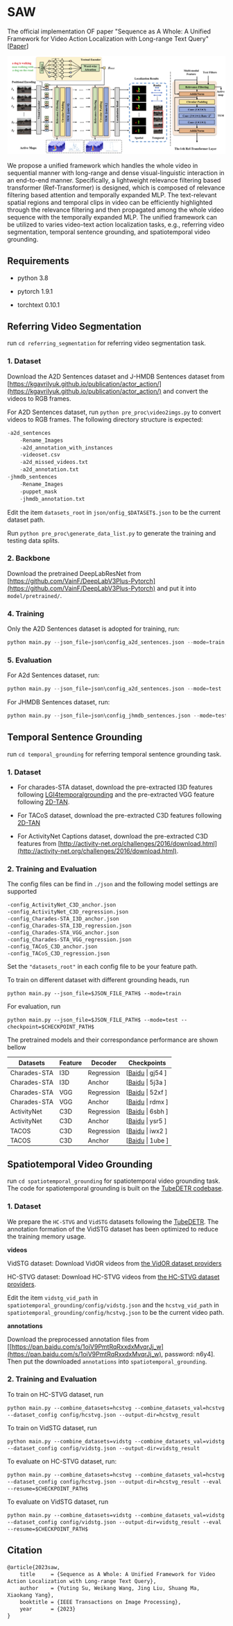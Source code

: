 # SAW

The official implementation OF paper "Sequence as A Whole: A Unified Framework for Video Action Localization with Long-range Text Query" \[[Paper](https://ieeexplore.ieee.org/document/10043827)\]

![](./docs/net.png)

We propose a unified framework which handles the whole video in sequential manner with long-range and dense visual-linguistic interaction in an end-to-end manner. Specifically, a lightweight relevance filtering based transformer (Ref-Transformer) is designed, which is composed of relevance filtering based attention and temporally expanded MLP. The text-relevant spatial regions and temporal clips in video can be efficiently highlighted through the relevance filtering and then propagated among the whole video sequence with the temporally expanded MLP. The unified framework can be utilized to varies video-text action localization tasks, e.g., referring video segmentation, temporal sentence grounding, and spatiotemporal video grounding. 

## Requirements

* python 3.8

* pytorch 1.9.1

* torchtext 0.10.1


## Referring Video Segmentation

run `cd referring_segmentation` for referring video segmentation task.

### 1. Dataset

Download the A2D Sentences dataset and J-HMDB Sentences dataset from [https://kgavrilyuk.github.io/publication/actor_action/](https://kgavrilyuk.github.io/publication/actor_action/) and convert the videos to RGB frames. 

For A2D Sentences dataset, run `python pre_proc\video2imgs.py` to convert videos to RGB frames. The following directory structure is expected:

```python
-a2d_sentences
    -Rename_Images
    -a2d_annotation_with_instances
    -videoset.csv
    -a2d_missed_videos.txt
    -a2d_annotation.txt
-jhmdb_sentences
    -Rename_Images
    -puppet_mask
    -jhmdb_annotation.txt
```

Edit the item `datasets_root` in `json/onfig_$DATASET$.json` to be the current dataset path.

Run `python pre_proc\generate_data_list.py` to generate the training and testing data splits.

### 2. Backbone

Download the pretrained DeepLabResNet from [https://github.com/VainF/DeepLabV3Plus-Pytorch](https://github.com/VainF/DeepLabV3Plus-Pytorch) and put it into `model/pretrained/`. 

### 4. Training

Only the A2D Sentences dataset is adopted for training, run:

```python
python main.py --json_file=json\config_a2d_sentences.json --mode=train
```

### 5. Evaluation

For A2d Sentences dataset, run:

```python
python main.py --json_file=json\config_a2d_sentences.json --mode=test
``` 

For JHMDB Sentences dataset, run:

```python
python main.py --json_file=json\config_jhmdb_sentences.json --mode=test
``` 

## Temporal Sentence Grounding

run `cd temporal_grounding` for referring temporal sentence grounding task.

### 1. Dataset

* For charades-STA dataset, download the pre-extracted I3D features following [LGI4temporalgrounding](https://github.com/JonghwanMun/LGI4temporalgrounding) and the pre-extracted VGG feature following [2D-TAN](https://github.com/microsoft/VideoX/tree/master/2D-TAN).

* For TACoS dataset, download the pre-extracted C3D features following [2D-TAN](https://github.com/microsoft/VideoX/tree/master/2D-TAN)

* For ActivityNet Captions dataset, download the pre-extracted C3D features from [http://activity-net.org/challenges/2016/download.html](http://activity-net.org/challenges/2016/download.html).

### 2. Training and Evaluation

The config files can be find in `./json` and the following model settings are supported

```
-config_ActivityNet_C3D_anchor.json
-config_ActivityNet_C3D_regression.json
-config_Charades-STA_I3D_anchor.json
-config_Charades-STA_I3D_regression.json
-config_Charades-STA_VGG_anchor.json
-config_Charades-STA_VGG_regression.json
-config_TACoS_C3D_anchor.json
-config_TACoS_C3D_regression.json
```

Set the `"datasets_root"` in each config file to be your feature path.

To train on different dataset with different grounding heads, run

```
python main.py --json_file=$JSON_FILE_PATH$ --mode=train
```

For evaluation, run 

```
python main.py --json_file=$JSON_FILE_PATH$ --mode=test --checkpoint=$CHECKPOINT_PATH$
```

The pretrained models and their correspondance performance are shown bellow

| Datasets     | Feature | Decoder    | Checkpoints |
|--------------|---------|------------|-------------|
| Charades-STA | I3D     | Regression        |  \[[Baidu](https://pan.baidu.com/s/1GQBkElQITd-exS1njNZrwQ) \| gj54 \]           |
| Charades-STA | I3D     | Anchor     |    \[[Baidu](https://pan.baidu.com/s/1MXZqAEBLOzauR8cOLjo3QA) \| 5j3a \]           |
| Charades-STA | VGG     | Regression |                \[[Baidu](https://pan.baidu.com/s/1Yacke_tkaAELzMY_ePyIhw) \| 52xf \]           |
| Charades-STA | VGG     | Anchor     |                \[[Baidu](https://pan.baidu.com/s/1PcIZ7QEWcYnfzne1dkMsng) \| rdmx \]          |
| ActivityNet  | C3D     | Regression |                \[[Baidu](https://pan.baidu.com/s/1zlH64seHimscTOtNry-6Ag) \| 6sbh \]            |
| ActivityNet  | C3D     | Anchor     |              \[[Baidu](https://pan.baidu.com/s/1mi8M2wBUAqskWQQqHdmi2Q) \| ysr5 \]           |
| TACOS        | C3D     | Regression |                \[[Baidu](https://pan.baidu.com/s/140m-9geYbktSRfP7Pa1rzA) \| iwx2 \]           |
| TACOS        | C3D     | Anchor     |               \[[Baidu](https://pan.baidu.com/s/1dzIIb4dKQY9t-oAF-N2sLw) \| 1ube \]           |


## Spatiotemporal Video Grounding

run `cd spatiotemporal_grounding` for spatiotemporal video grounding task. The code for spatiotemporal grounding is built on the [TubeDETR codebase](https://github.com/antoyang/TubeDETR).

### 1. Dataset

We prepare the `HC-STVG` and `VidSTG` datasets following the [TubeDETR](https://github.com/antoyang/TubeDETR). The annotation formation of the VidSTG dataset has been optimized to reduce the training memory usage. 

**videos**

VidSTG dataset: Download VidOR videos from [the VidOR dataset providers](https://xdshang.github.io/docs/vidor.html)

HC-STVG dataset: Download HC-STVG videos from [the HC-STVG dataset providers](https://github.com/tzhhhh123/HC-STVG).

Edit the item `vidstg_vid_path` in `spatiotemporal_grounding/config/vidstg.json` and the `hcstvg_vid_path` in `spatiotemporal_grounding/config/hcstvg.json` to be the current video path.

**annotations**

Download the preprocessed annotation files from \[[https://pan.baidu.com/s/1oiV9PmtRqRxxdxMvqrJj_w](https://pan.baidu.com/s/1oiV9PmtRqRxxdxMvqrJj_w), password: n6y4\]. Then put the downloaded `annotations` into `spatiotemporal_grounding`.

### 2. Training and Evaluation

To train on HC-STVG dataset, run

```
python main.py --combine_datasets=hcstvg --combine_datasets_val=hcstvg --dataset_config config/hcstvg.json --output-dir=hcstvg_result
```

To train on VidSTG dataset, run

```
python main.py --combine_datasets=vidstg --combine_datasets_val=vidstg --dataset_config config/vidstg.json --output-dir=vidstg_result
```

To evaluate on HC-STVG dataset, run:

```
python main.py --combine_datasets=hcstvg --combine_datasets_val=hcstvg --dataset_config config/hcstvg.json --output-dir=hcstvg_result --eval --resume=$CHECKPOINT_PATH$
```

To evaluate on VidSTG dataset, run

```
python main.py --combine_datasets=vidstg --combine_datasets_val=vidstg --dataset_config config/vidstg.json --output-dir=vidstg_result --eval --resume=$CHECKPOINT_PATH$
```

## Citation

```
@article{2023saw,
    title     = {Sequence as A Whole: A Unified Framework for Video Action Localization with Long-range Text Query},
    author    = {Yuting Su, Weikang Wang, Jing Liu, Shuang Ma, Xiaokang Yang},
    booktitle = {IEEE Transactions on Image Processing},
    year      = {2023}
}
```